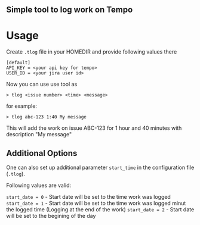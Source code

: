 Simple tool to log work on Tempo
---------------------------------

# Usage

Create `.tlog` file in your HOMEDIR and provide following values there

```
[default]
API_KEY = <your api key for tempo>
USER_ID = <your jira user id>
```

Now you can use use tool as

`> tlog <issue number> <time> <message>`

for example:

`> tlog abc-123 1:40 My message`

This will add the work on issue ABC-123 for 1 hour and 40 minutes with description "My message"

## Additional Options

One can also set up additional parameter `start_time` in the configuration file (`.tlog`).

Following values are valid:

`start_date = 0` - Start date will be set to the time work was logged
`start_date = 1` - Start date will be set to the time work was logged minut the logged time (Logging at the end of the work)
`start_date = 2` - Start date will be set to the begining of the day
